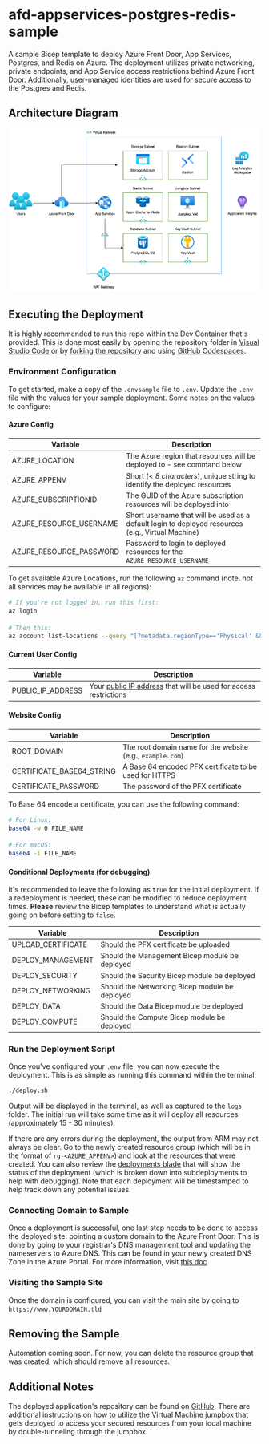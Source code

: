 # afd-appservices-postgres-redis-sample

A sample Bicep template to deploy Azure Front Door, App Services, Postgres, and
Redis on Azure. The deployment utilizes private networking, private endpoints,
and App Service access restrictions behind Azure Front Door. Additionally,
user-managed identities are used for secure access to the Postgres and Redis.

## Architecture Diagram

![Architecture Diagram](./images/architecture-diagram.drawio.png)

## Executing the Deployment

It is highly recommended to run this repo within the Dev Container that's
provided. This is done most easily by opening the repository folder in
[Visual Studio Code](https://code.visualstudio.com/docs/devcontainers/containers)
or by
[forking the repository](https://docs.github.com/en/pull-requests/collaborating-with-pull-requests/working-with-forks/fork-a-repo)
and using [GitHub Codespaces](https://github.com/features/codespaces).

### Environment Configuration

To get started, make a copy of the `.envsample` file to `.env`. Update the
`.env` file with the values for your sample deployment. Some notes on the values
to configure:

#### Azure Config

| Variable                | Description                                                                                       |
| ----------------------- | ------------------------------------------------------------------------------------------------- |
| AZURE_LOCATION          | The Azure region that resources will be deployed to - see command below                           |
| AZURE_APPENV            | Short (_< 8 characters_), unique string to identify the deployed resources                        |
| AZURE_SUBSCRIPTIONID    | The GUID of the Azure subscription resources will be deployed into                                |
| AZURE_RESOURCE_USERNAME | Short username that will be used as a default login to deployed resources (e.g., Virtual Machine) |
| AZURE_RESOURCE_PASSWORD | Password to login to deployed resources for the `AZURE_RESOURCE_USERNAME`                         |

To get available Azure Locations, run the following `az` command (note, not all
services may be available in all regions):

```sh
# If you're not logged in, run this first:
az login

# Then this:
az account list-locations --query "[?metadata.regionType=='Physical' && metadata.regionCategory=='Recommended'].{RegionName:displayName}" --output table
```

#### Current User Config

| Variable          | Description                                                                               |
| ----------------- | ----------------------------------------------------------------------------------------- |
| PUBLIC_IP_ADDRESS | Your [public IP address](http://ifconfig.me/ip) that will be used for access restrictions |

#### Website Config

| Variable                  | Description                                                |
| ------------------------- | ---------------------------------------------------------- |
| ROOT_DOMAIN               | The root domain name for the website (e.g., `example.com`) |
| CERTIFICATE_BASE64_STRING | A Base 64 encoded PFX certificate to be used for HTTPS     |
| CERTIFICATE_PASSWORD      | The password of the PFX certificate                        |

To Base 64 encode a certificate, you can use the following command:

```sh
# For Linux:
base64 -w 0 FILE_NAME

# For macOS:
base64 -i FILE_NAME
```

#### Conditional Deployments (for debugging)

It's recommended to leave the following as `true` for the initial deployment. If
a redeployment is needed, these can be modified to reduce deployment times.
**Please** review the Bicep templates to understand what is actually going on
before setting to `false`.

| Variable           | Description                                    |
| ------------------ | ---------------------------------------------- |
| UPLOAD_CERTIFICATE | Should the PFX certificate be uploaded         |
| DEPLOY_MANAGEMENT  | Should the Management Bicep module be deployed |
| DEPLOY_SECURITY    | Should the Security Bicep module be deployed   |
| DEPLOY_NETWORKING  | Should the Networking Bicep module be deployed |
| DEPLOY_DATA        | Should the Data Bicep module be deployed       |
| DEPLOY_COMPUTE     | Should the Compute Bicep module be deployed    |

### Run the Deployment Script

Once you've configured your `.env` file, you can now execute the deployment.
This is as simple as running this command within the terminal:

```sh
./deploy.sh
```

Output will be displayed in the terminal, as well as captured to the `logs`
folder. The initial run will take some time as it will deploy all resources
(approximately 15 - 30 minutes).

If there are any errors during the deployment, the output from ARM may not
always be clear. Go to the newly created resource group (which will be in the
format of `rg-<AZURE_APPENV>`) and look at the resources that were created. You
can also review the
[deployments blade](https://learn.microsoft.com/en-us/azure/azure-resource-manager/templates/deployment-history?tabs=azure-portal)
that will show the status of the deployment (which is broken down into
subdeployments to help with debugging). Note that each deployment will be
timestamped to help track down any potential issues.

### Connecting Domain to Sample

Once a deployment is successful, one last step needs to be done to access the
deployed site: pointing a custom domain to the Azure Front Door. This is done by
going to your registrar's DNS management tool and updating the nameservers to
Azure DNS. This can be found in your newly created DNS Zone in the Azure Portal.
For more information, visit
[this doc](https://learn.microsoft.com/en-us/azure/dns/dns-delegate-domain-azure-dns#retrieve-name-servers)

### Visiting the Sample Site

Once the domain is configured, you can visit the main site by going to
`https://www.YOURDOMAIN.tld`

## Removing the Sample

Automation coming soon. For now, you can delete the resource group that was
created, which should remove all resources.

## Additional Notes

The deployed application's repository can be found on
[GitHub](https://github.com/brandonmartinez/node-redis-postgres-azure-app).
There are additional instructions on how to utilize the Virtual Machine jumpbox
that gets deployed to access your secured resources from your local machine by
double-tunneling through the jumpbox.
